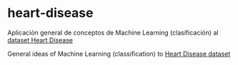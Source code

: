 # heart-disease
Aplicación general de conceptos de Machine Learning (clasificación) al [dataset Heart Disease](https://archive.ics.uci.edu/ml/datasets/heart+disease)

General ideas of Machine Learning (classification) to [Heart Disease dataset](https://archive.ics.uci.edu/ml/datasets/heart+disease)
